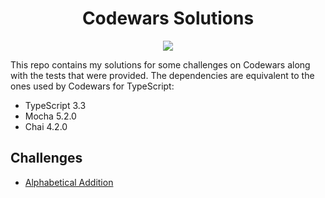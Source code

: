<!-- # Codewars Solutions -->
<h1 align="center">Codewars Solutions</h1>
<p align="center">
    <a href="https://www.codewars.com/users/maxijonson">
        <img src="https://www.codewars.com/users/maxijonson/badges/micro" />
    </a>
</p>

This repo contains my solutions for some challenges on Codewars along with the tests that were provided. The dependencies are equivalent to the ones used by Codewars for TypeScript:

- TypeScript 3.3
- Mocha 5.2.0
- Chai 4.2.0

## Challenges

- [Alphabetical Addition](https://www.codewars.com/kata/5d50e3914861a500121e1958/typescript)